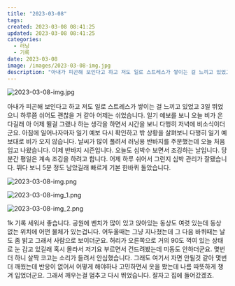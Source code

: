 ```yaml
---
title: "2023-03-08"
tags:
created: 2023-03-08 08:41:25
updated: 2023-03-08 08:41:25
categories:
  - 러닝
  - 기록
date: 2023-03-08
image: /images/2023-03-08-img.jpg
description: "아내가 피곤해 보인다고 하고 저도 일로 스트레스가 쌓이는 걸 느끼고 있었고 3일 뛰었으니 하루쯤 쉬어도 괜찮을 거 같아 어제는 쉬었습니다. 일기 예보를 보니 오늘 비가 온다길래 아 어제 뛸걸 그랬나 하는 생각을 하면서 시간을 보니 다행히 저녁에 비소식이더군요. 아침에 일어나자마자 일기 "
---
```


![2023-03-08-img.jpg](/images/2023-03-08-img.jpg)
 
 

아내가 피곤해 보인다고 하고 저도 일로 스트레스가 쌓이는 걸 느끼고 있었고 3일 뛰었으니 하루쯤 쉬어도 괜찮을 거 같아 어제는 쉬었습니다. 
일기 예보를 보니 오늘 비가 온다길래 아 어제 뛸걸 그랬나 하는 생각을 하면서 시간을 보니 다행히 저녁에 비소식이더군요. 아침에 일어나자마자 일기 예보 다시 확인하고 밖 상황을 살펴보니 다행히 일기 예보대로 비가 오지 않습니다. 
날씨가 많이 풀려서 러닝용 반바지를 주문했는데 오늘 처음 입고 나왔습니다. 이제 반바지 시즌입니다. 
오늘도 심박수 보면서 조깅하는 날입니다. 당분간 평일은 계속 조깅을 하려고 합니다. 
어제 하루 쉬어서 그런지 심박 관리가 잘됐습니다. 뛰다 보니 5분 정도 남았길래 빠르게 기본 한바퀴 돌았습니다.

 
 ![2023-03-08-img.png](/images/2023-03-08-img.png)
 
 

 
 ![2023-03-08-img_1.png](/images/2023-03-08-img_1.png)
 
 

 
 ![2023-03-08-img_2.png](/images/2023-03-08-img_2.png)
 
 

1k 기록 세워서 좋습니다. 
공원에 벤치가 많이 있고 앉아있는 동상도 여럿 있는데 동상 없는 위치에 어떤 물체가 있는겁니다. 어두울때는 그냥 지나쳤는데 그 다음 바퀴때는 날도 좀 밝고 그래서 사람으로 보이더군요. 허리가 오른쪽으로 거의 90도 꺽여 있는 상태로 눈 감고 있길래 혹시 몰라서 저기요 부르면서 건드려봤는데 미동도 안하더군요. 몇번 더 하니 살짝 코고는 소리가 들려서 안심했습니다. 그래도 여기서 자면 안될것 같아 몇번 더 깨웠는데 반응이 없어서 어떻게 해야하나 고민하면서 옷을 봤는데 나름 따뜻하게 챙겨 입었더군요. 그래서 깨우는걸 멈추고 다시 뛰었습니다. 잘자고 집에 들어갔겠죠.

